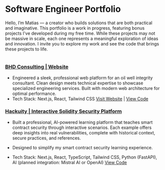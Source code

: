 # Software Engineer Portfolio
Hello, I’m Matias — a creator who builds solutions that are both practical and imaginative. This portfolio is a work in progress, featuring bonus projects I've developed during my free time. While these projects may not be massive in scale, each one represents a meaningful exploration of ideas and innovation. I invite you to explore my work and see the code that brings these projects to life.
#
### [BHD Consulting | Website](https://github.com/l3miage-freundgm/DHBConsulting-website)
- Engineered a sleek, professional web platform for an oil well integrity consultant. Clean design meets technical expertise to showcase specialized engineering services. Built with modern web architecture for optimal performance.
- Tech Stack: Next.js, React, Tailwind CSS
[Visit Website](https://bhd-consulting-website.vercel.app/) | [View Code](https://github.com/l3miage-freundgm/DHBConsulting-website)

### [Hackuity | Interactive Solidity Security Platform]() 
- Built a professional, AI-powered learning platform that teaches smart contract security through interactive scenarios. Each example offers deep insights into real vulnerabilities, complete with historical context, secure practices, and references.
- Designed to simplify my smart contract security learning experience.

- Tech Stack: Next.js, React, TypeScript, Tailwind CSS, Python (FastAPI), AI (planned integration: Mistral AI or OpenAI)
[View Code](https://github.com/l3miage-freundgm/hackuity)

<!--
### [Smart Contract Arena MVP | Smart contract auditing consensus platform]()
- Smart Contract Arena is designed as an interactive platform where users analyze smart contracts and validate each other’s audit reports using blockchain-inspired mechanisms. The objective is to create a tamper-proof, incentive-driven system where auditors stake tokens, submit reviews, and earn rewards based on consensus outcomes.
- Tech Stack: Solidity, React, Next.js, Web3.js/Ethers.js, Hardhat/Foundry, Docker
[Visit Website]() | [View Code]()
 -->
